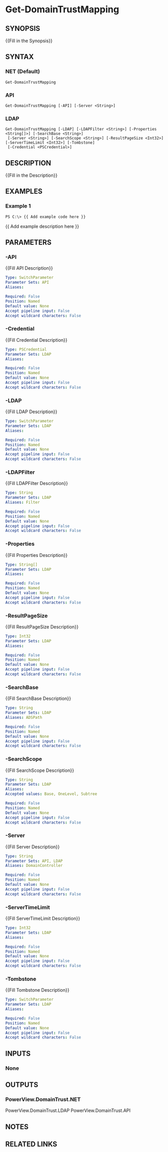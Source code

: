 # Get-DomainTrustMapping

## SYNOPSIS
{{Fill in the Synopsis}}

## SYNTAX

### NET (Default)
```
Get-DomainTrustMapping
```

### API
```
Get-DomainTrustMapping [-API] [-Server <String>]
```

### LDAP
```
Get-DomainTrustMapping [-LDAP] [-LDAPFilter <String>] [-Properties <String[]>] [-SearchBase <String>]
 [-Server <String>] [-SearchScope <String>] [-ResultPageSize <Int32>] [-ServerTimeLimit <Int32>] [-Tombstone]
 [-Credential <PSCredential>]
```

## DESCRIPTION
{{Fill in the Description}}

## EXAMPLES

### Example 1
```
PS C:\> {{ Add example code here }}
```

{{ Add example description here }}

## PARAMETERS

### -API
{{Fill API Description}}

```yaml
Type: SwitchParameter
Parameter Sets: API
Aliases: 

Required: False
Position: Named
Default value: None
Accept pipeline input: False
Accept wildcard characters: False
```

### -Credential
{{Fill Credential Description}}

```yaml
Type: PSCredential
Parameter Sets: LDAP
Aliases: 

Required: False
Position: Named
Default value: None
Accept pipeline input: False
Accept wildcard characters: False
```

### -LDAP
{{Fill LDAP Description}}

```yaml
Type: SwitchParameter
Parameter Sets: LDAP
Aliases: 

Required: False
Position: Named
Default value: None
Accept pipeline input: False
Accept wildcard characters: False
```

### -LDAPFilter
{{Fill LDAPFilter Description}}

```yaml
Type: String
Parameter Sets: LDAP
Aliases: Filter

Required: False
Position: Named
Default value: None
Accept pipeline input: False
Accept wildcard characters: False
```

### -Properties
{{Fill Properties Description}}

```yaml
Type: String[]
Parameter Sets: LDAP
Aliases: 

Required: False
Position: Named
Default value: None
Accept pipeline input: False
Accept wildcard characters: False
```

### -ResultPageSize
{{Fill ResultPageSize Description}}

```yaml
Type: Int32
Parameter Sets: LDAP
Aliases: 

Required: False
Position: Named
Default value: None
Accept pipeline input: False
Accept wildcard characters: False
```

### -SearchBase
{{Fill SearchBase Description}}

```yaml
Type: String
Parameter Sets: LDAP
Aliases: ADSPath

Required: False
Position: Named
Default value: None
Accept pipeline input: False
Accept wildcard characters: False
```

### -SearchScope
{{Fill SearchScope Description}}

```yaml
Type: String
Parameter Sets: LDAP
Aliases: 
Accepted values: Base, OneLevel, Subtree

Required: False
Position: Named
Default value: None
Accept pipeline input: False
Accept wildcard characters: False
```

### -Server
{{Fill Server Description}}

```yaml
Type: String
Parameter Sets: API, LDAP
Aliases: DomainController

Required: False
Position: Named
Default value: None
Accept pipeline input: False
Accept wildcard characters: False
```

### -ServerTimeLimit
{{Fill ServerTimeLimit Description}}

```yaml
Type: Int32
Parameter Sets: LDAP
Aliases: 

Required: False
Position: Named
Default value: None
Accept pipeline input: False
Accept wildcard characters: False
```

### -Tombstone
{{Fill Tombstone Description}}

```yaml
Type: SwitchParameter
Parameter Sets: LDAP
Aliases: 

Required: False
Position: Named
Default value: None
Accept pipeline input: False
Accept wildcard characters: False
```

## INPUTS

### None


## OUTPUTS

### PowerView.DomainTrust.NET
PowerView.DomainTrust.LDAP
PowerView.DomainTrust.API


## NOTES

## RELATED LINKS

